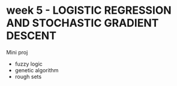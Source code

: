 # week 5 - LOGISTIC REGRESSION AND STOCHASTIC GRADIENT DESCENT


Mini proj
- fuzzy logic
- genetic algorithm
- rough sets
